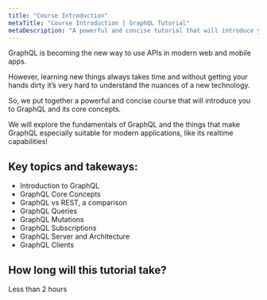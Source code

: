 ```yaml
---
title: "Course Introduction"
metaTitle: "Course Introduction | GraphQL Tutorial"
metaDescription: "A powerful and concise tutorial that will introduce you to GraphQL."
---
```


GraphQL is becoming the new way to use APIs in modern web and mobile apps.

However, learning new things always takes time and without getting your hands dirty it’s very hard to understand the nuances of a new technology.

So, we put together a powerful and concise course that will introduce you to GraphQL and its core concepts.

We will explore the fundamentals of GraphQL and the things that make GraphQL especially suitable for modern applications, like its realtime capabilities! 

## Key topics and takeways:

- Introduction to GraphQL
- GraphQL Core Concepts
- GraphQL vs REST, a comparison
- GraphQL Queries
- GraphQL Mutations
- GraphQL Subscriptions
- GraphQL Server and Architecture
- GraphQL Clients

## How long will this tutorial take?
Less than 2 hours